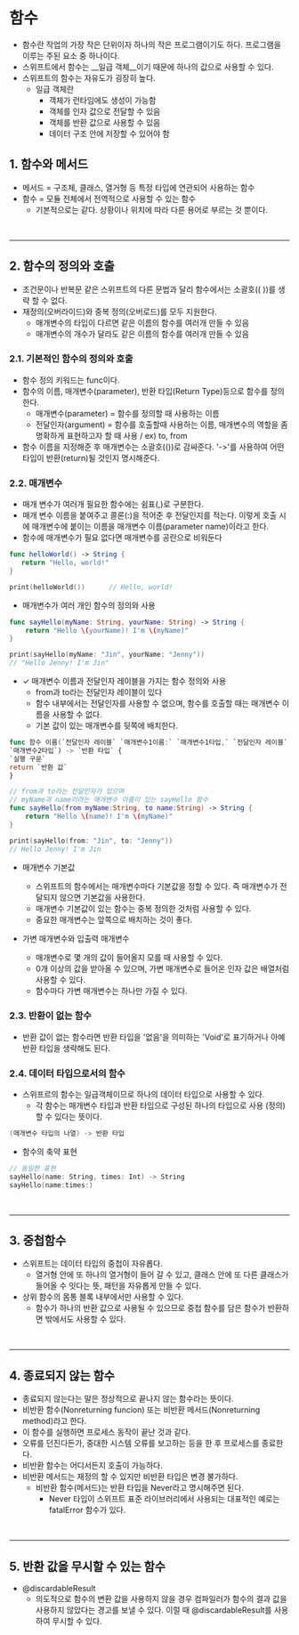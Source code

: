 # 함수
- 함수란 작업의 가장 작은 단위이자 하나의 작은 프로그램이기도 하다. 프로그램을 이루는 주된 요소 중 하나이다.
- 스위프트에서 함수는 __일급 객체__이기 때문에 하나의 값으로 사용할 수 있다.
- 스위프트의 함수는 자유도가 굉장히 높다.
   - 일급 객체란
      - 객체가 런타임에도 생성이 가능함
      - 객체를 인자 값으로 전달할 수 있음
      - 객체를 반환 값으로 사용할 수 있음
      - 데이터 구조 안에 저장할 수 있어야 함
      
## 1. 함수와 메서드
- 메서드 = 구조체, 클래스, 열거형 등 특정 타입에 연관되어 사용하는 함수
- 함수 = 모듈 전체에서 전역적으로 사용할 수 있는 함수
   - 기본적으로는 같다. 상황이나 위치에 따라 다른 용어로 부르는 것 뿐이다.

<br/>

------------

## 2. 함수의 정의와 호출
- 조건문이나 반복문 같은 스위프트의 다른 문법과 달리 함수에서는 소괄호(( ))를 생략 할 수 없다.
- 재정의(오버라이드)와 중복 정의(오버로드)를 모두 지원한다.
   - 매개변수의 타입이 다르면 같은 이름의 함수를 여러개 만들 수 있음
   - 매개변수의 개수가 달라도 같은 이름의 함수를 여러개 만들 수 있음

### 2.1. 기본적인 함수의 정의와 호출
- 함수 정의 키워드는 func이다.
- 함수의 이름, 매개변수(parameter), 반환 타입(Return Type)등으로 함수를 정의한다.
   - 매개변수(parameter) = 함수를 정의할 때 사용하는 이름
   - 전달인자(argument) = 함수를 호출할때 사용하는 이름, 매개변수의 역할을 좀 명확하게 표현하고자 할 때 사용 / ex) to, from
- 함수 이름을 지정해준 후 매개변수는 소괄호(())로 감싸준다. '->'를 사용하여 어떤 타입이 반환(return)될 것인지 명시해준다.

### 2.2. 매개변수
- 매개 변수가 여러개 필요한 함수에는 쉼표(,)로 구분한다.
- 매개 변수 이름을 붙여주고 콜론(:)을 적어준 후 전달인지를 적는다. 이렇게 호출 시에 매개변수에 붙이는 이름을 매개변수 이름(parameter name)이라고 한다.
- 함수에 매개변수가 필요 없다면 매개변수를 공란으로 비워둔다
```swift
func helloWorld() -> String {
   return "Hello, world!"
}

print(helloWorld())      // Hello, world!
```

- 매개변수가 여러 개인 함수의 정의와 사용
```swift
func sayHello(myName: String, yourName: String) -> String {
    return "Hello \(yourName)! I'm \(myName)"
}

print(sayHello(myName: "Jin", yourName: "Jenny"))
// "Hello Jenny! I'm Jin"
```

- ✓ 매개변수 이름과 전달인자 레이블을 가지는 함수 정의와 사용
   - from과 to라는 전달인자 레이블이 있다
   - 함수 내부에서는 전달인자를 사용할 수 없으며, 함수를 호출할 때는 매개변수 이름을 사용할 수 없다.
   - 기본 값이 있는 매개변수를 뒷쪽에 배치한다.
```swift
func 함수 이름(`전달인자 레이블` `매개변수1이름:` `매개변수1타입,` `전달인자 레이블` `매개변수2이름:`
`매개변수2타입`) -> `반환 타입` {
`실행 구문`
return `반환 값`
}
```
```swift
// from과 to라는 전달인자가 있으며
// myName과 name이라는 매개변수 이름이 있는 sayHello 함수
func sayHello(from myName:String, to name:String) -> String {
    return "Hello \(name)! I'm \(myName)"
}

print(sayHello(from: "Jin", to: "Jenny"))
// Hello Jenny! I'm Jin
```

- 매개변수 기본값
   - 스위프트의 함수에서는 매개변수마다 기본값을 정할 수 있다. 즉 매개변수가 전달되지 않으면 기본값을 사용한다.
   - 매개변수 기본값이 있는 함수는 중복 정의한 것처럼 사용할 수 있다.
   - 중요한 매개변수는 앞쪽으로 배치하는 것이 좋다.

- 가변 매개변수와 입출력 매개변수
   - 매개변수로 몇 개의 값이 들어올지 모를 때 사용할 수 있다.
   - 0개 이상의 값을 받아올 수 있으며, 가변 매개변수로 들어온 인자 값은 배열처럼 사용할 수 있다.
   - 함수마다 가변 매개변수는 하나만 가질 수 있다.


### 2.3. 반환이 없는 함수
- 반환 값이 없는 함수라면 반환 타입을 '없음'을 의미하는 'Void'로 표기하거나 아예 반환 타입을 생략해도 된다.


### 2.4. 데이터 타입으로서의 함수
- 스위프르의 함수는 일급객체이므로 하나의 데이터 타입으로 사용할 수 있다.
   - 각 함수는 매개변수 타입과 반환 타입으로 구성된 하나의 타입으로 사용 (정의)할 수 있다는 뜻이다.
```swift
(매개변수 타입의 나열) -> 반환 타입
``` 
- 함수의 축약 표현
```swift
// 동일한 표현
sayHello(name: String, times: Int) -> String
sayHello(name:times:)   
```

<br/>

---------------
## 3. 중첩함수
- 스위프트는 데이터 타입의 중첩이 자유롭다.
   - 열거형 안에 또 하나의 열거형이 들어 갈 수 있고, 클래스 안에 또 다른 클래스가 들어올 수 잇다는 뜻, 패턴을 자유롭게 만들 수 있다.
- 상위 함수의 몸통 블록 내부에서만 사용할 수 있다.
   - 함수가 하나의 반환 값으로 사용될 수 있으므로 중첩 함수를 담은 함수가 반환하면 밖에서도 사용할 수 있다.

<br/>

---------------
## 4. 종료되지 않는 함수
- 종료되지 않는다는 말은 정상적으로 끝나지 않는 함수라는 뜻이다.
- 비반환 함수(Nonreturning funcion) 또는 비반환 메서드(Nonreturning method)라고 한다.
- 이 함수를 실행하면 프로세스 동작이 끝난 것과 같다.
- 오류를 던진다든가, 중대한 시스템 오류를 보고하는 등을 한 후 프로세스를 종료한다.
- 비반환 함수는 어디서든지 호출이 가능하다.
- 비반환 메서드는 재정의 할 수 있지만 비반환 타입은 변경 불가하다.
   - 비반환 함수(메서드)는 반환 타입을 Never라고 명시해주면 된다.
      - Never 타입이 스위프트 표준 라이브러리에서 사용되는 대표적인 예로는 fatalError 함수가 있다.

<br/>

---------------

## 5. 반환 값을 무시할 수 있는 함수
- @discardableResult
   - 의도적으로 함수의 변환 값을 사용하지 않을 경우 컴파일러가 함수의 결과 값을 사용하지 않았다는 경고를 보낼 수 있다. 이럴 때 @discardableResult를 사용하여 무시할 수 있다.
